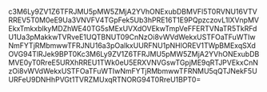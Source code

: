c3M6Ly9ZV1Z6TFRJMU5pMW5ZMjA2YVhONExubDBMVFl5T0RVNU16VTVRREV5T0M0eE9Ua3VNVFV4TGpFek5Ub3hPRE16T1E9PQpzczovL1lXVnpMVEkxTmkxblkyMDZhWE40TG5sMExUVXdOVEkwTmpVeFFERTVNaTR5TkRFdU1Ua3pMakkwTVRveE1UQTBNUT09CnNzOi8vWVdWekxUSTFOaTFuWTIwNmFYTjRMbmwwTFRJNU16a3pOalkxUURFNU1pNHlOREV1TWpBMExqSXdOVG94TlRJek9BPT0Kc3M6Ly9ZV1Z6TFRJMU5pMW5ZMjA2YVhONExubDBMVE0yT0RreE5URXhRREU1TWk0eU5ERXVNVGswTGpjME9qRTJPVEkxCnNzOi8vWVdWekxUSTFOaTFuWTIwNmFYTjRMbmwwTFRNMU5qQTJNekF5UURFeU9DNHhPVGt1TVRZMUxqRTNORG94T0RreU1BPT0=